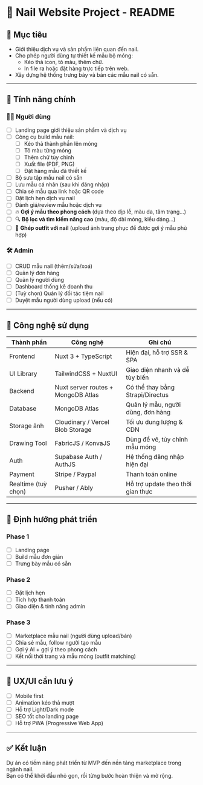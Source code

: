 # 💅 Nail Website Project - README

## 📌 Mục tiêu

- Giới thiệu dịch vụ và sản phẩm liên quan đến nail.
- Cho phép người dùng tự thiết kế mẫu bộ móng:
  - Kéo thả icon, tô màu, thêm chữ.
  - In file ra hoặc đặt hàng trực tiếp trên web.
- Xây dựng hệ thống trưng bày và bán các mẫu nail có sẵn.

---

## 🚀 Tính năng chính

### 👩‍💻 Người dùng

- [ ] Landing page giới thiệu sản phẩm và dịch vụ
- [ ] Công cụ build mẫu nail:
  - [ ] Kéo thả thành phần lên móng
  - [ ] Tô màu từng móng
  - [ ] Thêm chữ tùy chỉnh
  - [ ] Xuất file (PDF, PNG)
  - [ ] Đặt hàng mẫu đã thiết kế
- [ ] Bộ sưu tập mẫu nail có sẵn
- [ ] Lưu mẫu cá nhân (sau khi đăng nhập)
- [ ] Chia sẻ mẫu qua link hoặc QR code
- [ ] Đặt lịch hẹn dịch vụ nail
- [ ] Đánh giá/review mẫu hoặc dịch vụ
- [ ] 🔥 **Gợi ý mẫu theo phong cách** (dựa theo dịp lễ, màu da, tâm trạng...)
- [ ] 🔍 **Bộ lọc và tìm kiếm nâng cao** (màu, độ dài móng, kiểu dáng...)
- [ ] 👗 **Ghép outfit với nail** (upload ảnh trang phục để được gợi ý mẫu phù hợp)

### 🛠️ Admin

- [ ] CRUD mẫu nail (thêm/sửa/xoá)
- [ ] Quản lý đơn hàng
- [ ] Quản lý người dùng
- [ ] Dashboard thống kê doanh thu
- [ ] (Tuỳ chọn) Quản lý đối tác tiệm nail
- [ ] Duyệt mẫu người dùng upload (nếu có)

---

## 🧱 Công nghệ sử dụng

| Thành phần          | Công nghệ                          | Ghi chú                           |
| ------------------- | ---------------------------------- | --------------------------------- |
| Frontend            | Nuxt 3 + TypeScript                | Hiện đại, hỗ trợ SSR & SPA        |
| UI Library          | TailwindCSS + NuxtUI               | Giao diện nhanh và dễ tùy biến    |
| Backend             | Nuxt server routes + MongoDB Atlas | Có thể thay bằng Strapi/Directus  |
| Database            | MongoDB Atlas                      | Quản lý mẫu, người dùng, đơn hàng |
| Storage ảnh         | Cloudinary / Vercel Blob Storage   | Tối ưu dung lượng & CDN           |
| Drawing Tool        | FabricJS / KonvaJS                 | Dùng để vẽ, tùy chỉnh mẫu móng    |
| Auth                | Supabase Auth / AuthJS             | Hệ thống đăng nhập hiện đại       |
| Payment             | Stripe / Paypal                    | Thanh toán online                 |
| Realtime (tuỳ chọn) | Pusher / Ably                      | Hỗ trợ update theo thời gian thực |

---

## 🧭 Định hướng phát triển

### Phase 1

- [ ] Landing page
- [ ] Build mẫu đơn giản
- [ ] Trưng bày mẫu có sẵn

### Phase 2

- [ ] Đặt lịch hẹn
- [ ] Tích hợp thanh toán
- [ ] Giao diện & tính năng admin

### Phase 3

- [ ] Marketplace mẫu nail (người dùng upload/bán)
- [ ] Chia sẻ mẫu, follow người tạo mẫu
- [ ] Gợi ý AI + gợi ý theo phong cách
- [ ] Kết nối thời trang và mẫu móng (outfit matching)

---

## 🎨 UX/UI cần lưu ý

- [ ] Mobile first
- [ ] Animation kéo thả mượt
- [ ] Hỗ trợ Light/Dark mode
- [ ] SEO tốt cho landing page
- [ ] Hỗ trợ PWA (Progressive Web App)

---

## ✅ Kết luận

Dự án có tiềm năng phát triển từ MVP đến nền tảng marketplace trong ngành nail.  
Bạn có thể khởi đầu nhỏ gọn, rồi từng bước hoàn thiện và mở rộng.
